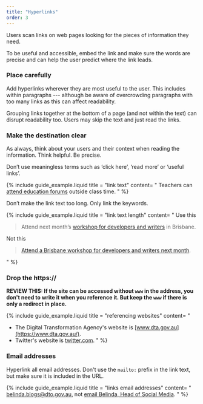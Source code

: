 ```yaml
---
title: "Hyperlinks"
order: 3
---
```


Users scan links on web pages looking for the pieces of information they need.

To be useful and accessible, embed the link and make sure the words are precise and can help the user predict where the link leads.

### Place carefully

Add hyperlinks wherever they are most useful to the user. This includes within paragraphs --- although be aware of overcrowding paragraphs with too many links as this can affect readability.

Grouping links together at the bottom of a page (and not within the text) can disrupt readability too. Users may skip the text and just read the links.

### Make the destination clear

As always, think about your users and their context when reading the information. Think helpful. Be precise.

Don’t use meaningless terms such as ‘click here’, ‘read more’ or ‘useful links’.

{% include guide_example.liquid
  title = "link text"
  content= "
Teachers can [attend education forums](#) outside class time.
"
%}

Don’t make the link text too long. Only link the keywords.

{% include guide_example.liquid
  title = "link text length"
  content= "
Use this

> Attend next month’s [workshop for developers and writers](#) in Brisbane.

Not this

> [Attend a Brisbane workshop for developers and writers next month](#).

"
%}

### Drop the https://

**REVIEW THIS: If the site can be accessed without `www` in the address, you don't need to write it when you reference it. But keep the `www` if there is only a redirect in place.**

{% include guide_example.liquid
  title = "referencing websites"
  content= "
- The Digital Transformation Agency's website is [www.dta.gov.au](https://www.dta.gov.au/).
- Twitter's website is [twitter.com](https://twitter.com).
"
%}

### Email addresses

Hyperlink all email addresses. Don't use the `mailto:` prefix in the link text, but make sure it is included in the URL.

{% include guide_example.liquid
  title = "links email addresses"
  content= "
[belinda.blogs@dto.gov.au](mailto:belinda.blogs@dto.gov.au), not [email Belinda, Head of Social Media](mailto:belinda.blogs@dto.gov.au).
"
%}
